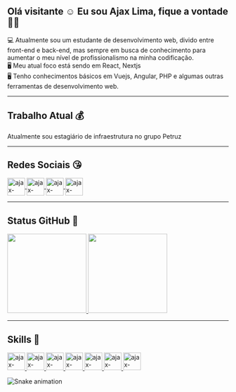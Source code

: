 ## Olá visitante ☺️ Eu sou Ajax Lima, fique a vontade 🕵️‍♀️
💻 Atualmente sou um estudante de desenvolvimento web, divido entre front-end e back-end, mas sempre em busca de conhecimento para aumentar o meu nível de profissionalismo na minha codificação.
<br/>
🖥️ Meu atual foco está sendo em React, Nextjs
<br/>
🖥️ Tenho conhecimentos básicos em Vuejs, Angular, PHP e algumas outras ferramentas de desenvolvimento web.

<hr/>

## Trabalho Atual 💰
Atualmente sou estagiário de infraestrutura no grupo Petruz

<!-- ---------------------------------------------------Links das redes sociais------------------------------------------------------------------------------- -->

<hr/>

## Redes Sociais 😘
<div id="social-media">
  <a href="https://www.linkedin.com/in/AjaxLima/*" target="_blank">
    <img align="center" alt="ajax-linkedin" width="40" src="https://cdn-icons-png.flaticon.com/512/145/145807.png" style="max-width:100%">
  </a>

  <a href="https://www.facebook.com/ajax.lima" target="_blank">
    <img align="center" alt="ajax-facebook" width="40" src="https://cdn-icons-png.flaticon.com/512/5968/5968764.png" style="max-width:100%">
  </a>

  <a href="https://api.whatsapp.com/send?phone=5591991177940&text=Ol%C3%A1!%20Venho%20do%20github.%20Gostaria%20de%20falar%20com%20voc%C3%AA!" target="_blank">
    <img align="center" alt="ajax-whatsapp" width="40" src="https://cdn-icons-png.flaticon.com/512/1383/1383269.png" style="max-width:100%">
  </a>

  <a href="https://www.instagram.com/ajaxlima/" target="_blank">
    <img align="center" alt="ajax-instagram" width="40" src="https://cdn-icons-png.flaticon.com/512/174/174855.png" style="max-width:100%">
  </a>
 </div>
<!-- --------------------------------------------------------------------------------------------------------------------------------------------------------- -->

<hr/>

<!-- Cards de status do GitHub -->
## Status GitHub :smiling_face_with_three_hearts:
<a href="#">
  <img height="180em" src="https://github-readme-stats.vercel.app/api?username=Chamoouske&include_all_commits=true&show_icons=true&theme=radical&count_private=true">
  
  <img height="180em" src="https://github-readme-stats.vercel.app/api/top-langs/?username=Chamoouske&langs_count=16&layout=compact&theme=radical">
</a>

<hr/>

<!-- Área de Skills -->
## Skills :thinking:
<a href="#">
  <img alt="ajax-skill-react" width="40" src="https://cdn.jsdelivr.net/gh/devicons/devicon/icons/react/react-original-wordmark.svg" style="max-width:100%">
  
  <img alt="ajax-skill-next" width="40" src="https://cdn.jsdelivr.net/gh/devicons/devicon/icons/nextjs/nextjs-original.svg" style="max-width:100%">
  
  <img alt="ajax-skill-html5" width="40" src="https://cdn.jsdelivr.net/gh/devicons/devicon/icons/html5/html5-plain-wordmark.svg" style="max-width:100%">
  
  <img alt="ajax-skill-jquery" width="40" src="https://cdn.jsdelivr.net/gh/devicons/devicon/icons/jquery/jquery-plain-wordmark.svg" style="max-width:100%">
  
  <img alt="ajax-skill-js" width="40" src="https://cdn.jsdelivr.net/gh/devicons/devicon/icons/javascript/javascript-plain.svg" style="max-width:100%">
  
  <img alt="ajax-skill-php" width="40" src="https://cdn.jsdelivr.net/gh/devicons/devicon/icons/php/php-plain.svg" style="max-width:100%">
  
  <img alt="ajax-skill-mysql" width="40" src="https://cdn.jsdelivr.net/gh/devicons/devicon/icons/mysql/mysql-original.svg" style="max-width:100%">
</a>
<!-- --------------------------------------------------------------------------------------------------------------------------------------------------------- -->

<!-- Área da snake das contribuições -->
![Snake animation](https://github.com/Chamoouske/Chamoouske/blob/output/github-contribution-grid-snake.svg)
<!-- --------------------------------------------------------------------------------------------------------------------------------------------------------- -->

